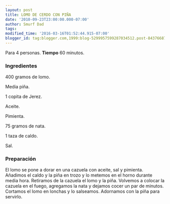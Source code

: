 ```yaml
---
layout: post
title: LOMO DE CERDO CON PIÑA
date: '2010-09-23T23:00:00.000-07:00'
author: Smurf Dad
tags: 
modified_time: '2016-03-16T01:52:44.915-07:00'
blogger_id: tag:blogger.com,1999:blog-5299957599287034512.post-8437668793788291052
---
```


Para 4 personas.
<b>Tiempo</b> 60 minutos.

<h3>Ingredientes</h3>

400 gramos de lomo.

Media piña.

1 copita de Jerez.

Aceite.

Pimienta.

75 gramos de nata.

1 taza de caldo.

Sal.

<h3>Preparación</h3>

El lomo se pone a dorar en una cazuela con aceite, sal y pimienta. Añadimos el caldo y la piña en trozo y lo metemos en el horno durante media hora. Retiramos de la cazuela el lomo y la piña. Volvemos a colocar la cazuela en el fuego, agregamos la nata y dejamos cocer un par de minutos. Cortamos el lomo en lonchas y lo salseamos. Adornamos con la piña para servirlo.

